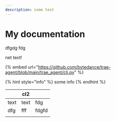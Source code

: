 ```yaml
---
description: some text
---
```


# My documentation



dfgdg fdg&#x20;



net text!

{% embed url="https://github.com/bytedance/trae-agent/blob/main/trae_agent/cli.py" %}



{% hint style="info" %}
some info
{% endhint %}

|      | cl2  |       |
| ---- | ---- | ----- |
| text | text | fdg   |
| dfg  | fff  | fdgfd |
|      |      |       |
